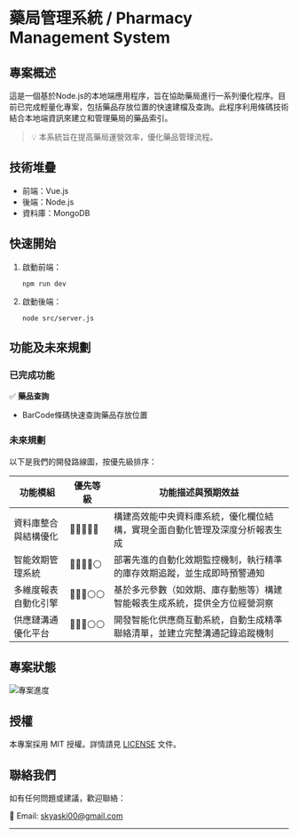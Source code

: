 # 藥局管理系統 / Pharmacy Management System


## 專案概述

這是一個基於Node.js的本地端應用程序，旨在協助藥局進行一系列優化程序。目前已完成輕量化專案，包括藥品存放位置的快速建檔及查詢。此程序利用條碼技術結合本地端資訊來建立和管理藥局的藥品索引。

> 💡 本系統旨在提高藥局運營效率，優化藥品管理流程。

## 技術堆疊

- 前端：Vue.js
- 後端：Node.js
- 資料庫：MongoDB

## 快速開始

1. 啟動前端：
   ```
   npm run dev
   ```

2. 啟動後端：
   ```
   node src/server.js
   ```

## 功能及未來規劃

### 已完成功能

✅ **藥品查詢**
   - BarCode條碼快速查詢藥品存放位置
   

### 未來規劃

以下是我們的開發路線圖，按優先級排序：

| 功能模組 | 優先等級 | 功能描述與預期效益 |
|----------|----------|-------------------|
| 資料庫整合與結構優化 | 🔴🔴🔴🔴🔴 | 構建高效能中央資料庫系統，優化欄位結構，實現全面自動化管理及深度分析報表生成 |
| 智能效期管理系統 | 🔴🔴🔴🔴⚪ | 部署先進的自動化效期監控機制，執行精準的庫存效期追蹤，並生成即時預警通知 |
| 多維度報表自動化引擎 | 🔴🔴🔴⚪⚪ | 基於多元參數（如效期、庫存動態等）構建智能報表生成系統，提供全方位經營洞察 |
| 供應鏈溝通優化平台 | 🔴🔴🔴⚪⚪ | 開發智能化供應商互動系統，自動生成精準聯絡清單，並建立完整溝通記錄追蹤機制 |

## 專案狀態

![專案進度](https://progress-bar.dev/25)

## 授權

本專案採用 MIT 授權。詳情請見 [LICENSE](LICENSE) 文件。

## 聯絡我們

如有任何問題或建議，歡迎聯絡：

📧 Email: skyaski00@gmail.com

---
